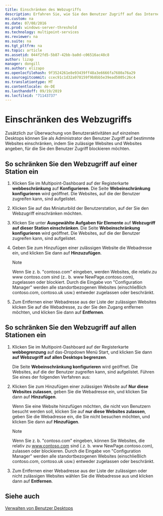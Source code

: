 ```yaml
---
title: Einschränken des Webzugriffs
description: Erfahren Sie, wie Sie den Benutzer Zugriff auf das Internet in Multipoint Services einschränken.
ms.custom: na
ms.date: 07/08/2016
ms.prod: windows-server-threshold
ms.technology: multipoint-services
ms.reviewer: na
ms.suite: na
ms.tgt_pltfrm: na
ms.topic: article
ms.assetid: 044f2fd5-5b87-42bb-ba0d-c06516ac48c8
author: lizap
manager: dongill
ms.author: elizapo
ms.openlocfilehash: 9f3524261e8e93439ff48a3e6666fa7680a76a29
ms.sourcegitcommit: ccec91c1d32a978159f9b8bb5e39ead5805c26c4
ms.translationtype: MT
ms.contentlocale: de-DE
ms.lasthandoff: 09/19/2019
ms.locfileid: "71143737"
---
```

# <a name="limit-web-access"></a>Einschränken des Webzugriffs
Zusätzlich zur Überwachung von Benutzeraktivitäten auf einzelnen Desktops können Sie als Administrator den Benutzer Zugriff auf bestimmte Websites einschränken, indem Sie zulässige Websites und Websites angeben, für die Sie den Benutzer Zugriff blockieren möchten.  
  
## <a name="to-limit-web-access-on-a-station"></a>So schränken Sie den Webzugriff auf einer Station ein  
  
1. Klicken Sie im Multipoint-Dashboard auf der Registerkarte **webbeschränkung** auf **Konfigurieren**. Die Seite **Webeinschränkung konfigurieren** wird geöffnet. Die Websites, auf die der Benutzer zugreifen kann, sind aufgelistet.  
  
2. Klicken Sie auf das Miniaturbild der Benutzerstation, auf der Sie den Webzugriff einschränken möchten.  
  
3. Klicken Sie unter **Ausgewählte Aufgaben für Elemente** auf **Webzugriff auf dieser Station einschränken**. Die Seite **Webeinschränkung konfigurieren** wird geöffnet. Die Websites, auf die der Benutzer zugreifen kann, sind aufgelistet.  
  
4. Geben Sie zum Hinzufügen einer zulässigen Website die Webadresse ein, und klicken Sie dann auf **Hinzuzufügen**.  
  
   > [!NOTE]
   > Wenn Sie z. b. "contoso.com" eingeben, werden Websites, die relativ\.zu www contoso.com sind (z\.. b. www NewPage.contoso.com), zugelassen oder blockiert. Durch die Eingabe von "Configuration Manager" werden alle standortbezogenen Websites (einschließlich contoso.com, contoso.uk usw.) entweder zugelassen oder beschränkt.  
  
5. Zum Entfernen einer Webadresse aus der Liste der zulässigen Websites klicken Sie auf die Webadresse, zu der Sie den Zugang entfernen möchten, und klicken Sie dann auf **Entfernen**.  
  
## <a name="to-limit-web-access-on-all-stations"></a>So schränken Sie den Webzugriff auf allen Stationen ein  
  
1. Klicken Sie im Multipoint-Dashboard auf der Registerkarte **webbegrenzung** auf das\-Dropdown Menü Start, und klicken Sie dann **auf Webzugriff auf allen Desktops begrenzen**.  
  
   Die Seite **Webeinschränkung konfigurieren** wird geöffnet. Die Websites, auf die der Benutzer zugreifen kann, sind aufgelistet. Führen Sie eines der folgenden Verfahren aus:  
  
2. Klicken Sie zum Hinzufügen einer zulässigen Website auf **Nur diese Websites zulassen**, geben Sie die Webadresse ein, und klicken Sie dann auf **Hinzufügen**.  
  
   Wenn Sie eine Website hinzufügen möchten, die nicht von Benutzern besucht werden soll, klicken Sie auf **nur diese Websites zulassen**, geben Sie die Webadresse ein, die Sie nicht besuchen möchten, und klicken Sie dann auf **Hinzufügen**.  
  
   > [!NOTE]
   > Wenn Sie z. b. "contoso.com" eingeben, können Sie Websites, die relativ zu www.contoso.com sind (\.z. b. www NewPage.contoso.com), zulassen oder blockieren. Durch die Eingabe von "Configuration Manager" werden alle standortbezogenen Websites (einschließlich contoso.com, contoso.uk usw.) entweder zugelassen oder beschränkt.  
  
3. Zum Entfernen einer Webadresse aus der Liste der zulässigen oder nicht zulässigen Websites wählen Sie die Webadresse aus und klicken dann auf **Entfernen**.  
  
## <a name="see-also"></a>Siehe auch  
[Verwalten von Benutzer Desktops](manage-user-desktops-using-multipoint-dashboard.md)  
